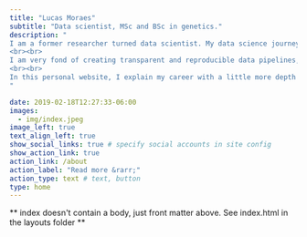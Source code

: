 ```yaml
---
title: "Lucas Moraes"
subtitle: "Data scientist, MSc and BSc in genetics."
description: "
I am a former researcher turned data scientist. My data science journey started back in 2009 when I did research for my undergraduate project using bayesian inference. During that time I learned a wide array of techniques still very important in data science.
<br><br>
I am very fond of creating transparent and reproducible data pipelines, with the goal of making results and methods accessible and comprehensive to all.
<br><br>
In this personal website, I explain my career with a little more depth and make my contact available. [A straightforward version of my cv can be acessed here](https://www.lucasmoraes.io/cv/).
"

date: 2019-02-18T12:27:33-06:00
images:
  - img/index.jpeg
image_left: true
text_align_left: true
show_social_links: true # specify social accounts in site config
show_action_link: true
action_link: /about
action_label: "Read more &rarr;"
action_type: text # text, button
type: home
---
```


** index doesn't contain a body, just front matter above.
See index.html in the layouts folder **
